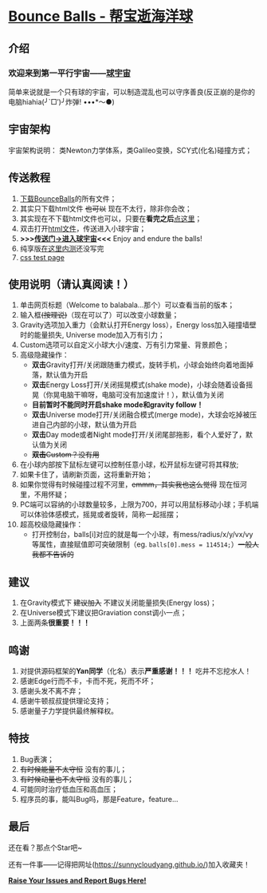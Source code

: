 # [Bounce Balls - 帮宝逝海洋球](./BounceBalls.html)

## 介绍

### 欢迎来到第一平行宇宙——[球宇宙](./BounceBalls.html)

简单来说就是一个只有球的宇宙，可以制造混乱也可以守序善良(反正崩的是你的电脑hiahia(╯`□′)╯炸弹! •••*～●)

## 宇宙架构

宇宙架构说明： 类Newton力学体系，类Galileo变换，SCY式(化名)碰撞方式；

## 传送教程

1. [下载BounceBalls](https://github.com/SunnyCloudYang/BounceBalls)的所有文件；
2. 其实只下载html文件 <del>也可以</del> 现在不太行，除非你会改；
3. 其实现在不下载html文件也可以，只要在**看完之后**[点这里](./BounceBalls.html)；
4. 双击打开[html文件](./BounceBalls.html)，传送进入小球宇宙；
5. **\>\>\>[传送门->进入球宇宙](./BounceBalls.html)\<\<\<** Enjoy and endure the balls!
6. 纯享版[在这里内测](./PureBalls.html)还没写完
7. [css test page](./test.html)

## 使用说明（请认真阅读！）

1. 单击网页标题（Welcome to balabala...那个）可以查看当前的版本；
2. 输入框<del>(按理说)</del>（现在可以了）可以改变小球数量；
3. Gravity选项加入重力（会默认打开Energy loss），Energy loss加入碰撞墙壁时的能量损失, Universe mode加入万有引力；
4. Custom选项可以自定义小球大小/速度、万有引力常量、背景颜色；
5. 高级隐藏操作：
   * **双击**Gravity打开/关闭跟随重力模式，旋转手机，小球会始终向着地面掉落，默认值为开启
   * **双击**Energy Loss打开/关闭摇晃模式(shake mode)，小球会随着设备摇晃（你晃电脑干嘛呀，电脑可没有加速度计！），默认值为关闭
   * **目前暂时不能同时开启shake mode和gravity follow！**
   * **双击**Universe mode打开/关闭融合模式(merge mode)，大球会吃掉被压进自己内部的小球，默认值为开启
   * **双击**Day mode或者Night mode打开/关闭尾部拖影，看个人爱好了，默认值为关闭
   * <del>**双击**Custom？没有用</del>
6. 在小球内部按下鼠标左键可以控制任意小球，松开鼠标左键可将其释放;
7. 如果卡住了，请刷新页面，这将重新开始；
8. 如果你觉得有时候碰撞过程不河里，<del>emmm，其实我也这么觉得</del> 现在恒河里，不用怀疑；
9. PC端可以容纳的小球数量较多，上限为700，并可以用鼠标移动小球；手机端可以体验体感模式，摇晃或者旋转，简称一起摇摆；
10. 超高校级隐藏操作：
    * 打开控制台，balls\[i\]对应的就是每一个小球，有mess/radius/x/y/vx/vy等属性，直接赋值即可突破限制（eg. `balls[0].mess = 114514;`）<del>一般人我都不告诉的</del>

## 建议

1. 在Gravity模式下 <del>建议加入</del> 不建议关闭能量损失(Energy loss)；
2. 在Universe模式下建议把Graviation const调小一点；
3. 上面两条**很重要！！！**

## 鸣谢

1. 对提供源码框架的**Yan同学**（化名）表示**严重感谢！！！** 吃井不忘挖水人！
2. 感谢Edge行而不卡，卡而不死，死而不坏；
3. 感谢头发不离不弃；
4. 感谢牛顿叔叔提供理论支持；
5. 感谢量子力学提供最终解释权。

## 特技

1. Bug表演；
2. <del>有时候能量不太守恒</del> 没有的事儿；
3. <del>有时候动量也不太守恒</del> 没有的事儿；
4. 可能同时治疗低血压和高血压；
5. 程序员的事，能叫Bug吗，那是Feature，feature...

## 最后

还在看？那点个Star吧~

还有一件事——记得把网址(<https://sunnycloudyang.github.io/>)加入收藏夹！

**[Raise Your Issues and Report Bugs Here!](https://github.com/SunnyCloudYang/SunnyCloudYang.github.io/issues)**
